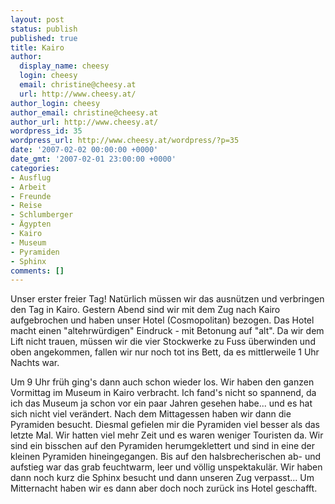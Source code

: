 ```yaml
---
layout: post
status: publish
published: true
title: Kairo
author:
  display_name: cheesy
  login: cheesy
  email: christine@cheesy.at
  url: http://www.cheesy.at/
author_login: cheesy
author_email: christine@cheesy.at
author_url: http://www.cheesy.at/
wordpress_id: 35
wordpress_url: http://www.cheesy.at/wordpress/?p=35
date: '2007-02-02 00:00:00 +0000'
date_gmt: '2007-02-01 23:00:00 +0000'
categories:
- Ausflug
- Arbeit
- Freunde
- Reise
- Schlumberger
- Ägypten
- Kairo
- Museum
- Pyramiden
- Sphinx
comments: []
---
```

<!--:de--><!-- 3126-->Unser erster freier Tag! Natürlich müssen wir das ausnützen und verbringen den Tag in Kairo. Gestern Abend sind wir mit dem Zug nach Kairo aufgebrochen und haben unser Hotel (Cosmopolitan) bezogen. Das Hotel macht einen "altehrwürdigen" Eindruck - mit Betonung auf "alt". Da wir dem Lift nicht trauen, müssen wir die vier Stockwerke zu Fuss überwinden und oben angekommen, fallen wir nur noch tot ins Bett, da es mittlerweile 1 Uhr Nachts war.
Um 9 Uhr früh ging's dann auch schon wieder los. Wir haben den ganzen Vormittag im Museum in Kairo verbracht. Ich fand's nicht so spannend, da ich das Museum ja schon vor ein paar Jahren gesehen habe... und es hat sich nicht viel verändert. Nach dem Mittagessen haben wir dann die Pyramiden besucht. Diesmal gefielen mir die Pyramiden viel besser als das letzte Mal. Wir hatten viel mehr Zeit und es waren weniger Touristen da. Wir sind ein bisschen auf den Pyramiden herumgeklettert und sind in eine der kleinen Pyramiden hineingegangen. Bis auf den halsbrecherischen ab- und aufstieg war das grab feuchtwarm, leer und völlig unspektakulär. Wir haben dann noch kurz die Sphinx besucht und dann unseren Zug verpasst... Um Mitternacht haben wir es dann aber doch noch zurück ins Hotel geschafft.<!--:-->
